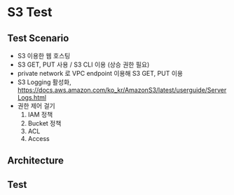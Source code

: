 # S3 Test
## Test Scenario
* S3 이용한 웹 호스팅
* S3 GET, PUT 사용 / S3 CLI 이용 (상승 권한 필요)
* private network 로 VPC endpoint 이용해 S3 GET, PUT 이용
* S3 Logging 활성화, https://docs.aws.amazon.com/ko_kr/AmazonS3/latest/userguide/ServerLogs.html
* 권한 제어 걸기
    1) IAM 정책
    2) Bucket 정책
    3) ACL
    4) Access


## Architecture



## Test




